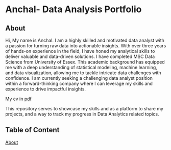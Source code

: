 # Anchal- Data Analysis Portfolio
## About 
Hi, My name is Anchal. I am a highly skilled and motivated data analyst with a passion for turning raw data into actionable insights. With over three years of hands-on experience in the field, I have honed my analytical skills to deliver valuable and data-driven solutions. I have completed MSC Data Science from University of Essex. This academic background has equipped me with a deep understanding of statistical modeling, machine learning, and data visualization, allowing me to tackle intricate data challenges with confidence. I am currently seeking a challenging data analyst position within a forward-thinking company where I can leverage my skills and experience to drive impactful insights. 

My cv in [pdf](https://github.com/anchalds246/Data-analyst-portfolio/files/13998836/ANCHAL_cv_reading.pdf)

This repository serves to showcase my skills and as a platform to share my projects, and a way to track my progress in Data Analytics related topics.

## Table of Content 
[About](https://github.com/anchalds246/Data-analyst-portfolio/edit/main/README.md#about)
